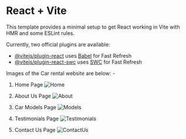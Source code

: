 # React + Vite

This template provides a minimal setup to get React working in Vite with HMR and some ESLint rules.

Currently, two official plugins are available:

- [@vitejs/plugin-react](https://github.com/vitejs/vite-plugin-react/blob/main/packages/plugin-react/README.md) uses [Babel](https://babeljs.io/) for Fast Refresh
- [@vitejs/plugin-react-swc](https://github.com/vitejs/vite-plugin-react-swc) uses [SWC](https://swc.rs/) for Fast Refresh

Images of the Car rental website are below: -

1) Home Page
![Home](https://github.com/rohitdubey1352/modern-car-rental/assets/56528673/0da8faae-c278-49a9-8e33-ae4a5dd83d39)

2) About Us Page
![About](https://github.com/rohitdubey1352/modern-car-rental/assets/56528673/275e7517-46aa-42ac-8605-83716a96dd09)

3) Car Models Page
![Models](https://github.com/rohitdubey1352/modern-car-rental/assets/56528673/07198c15-44ac-4e11-90c5-e20d0a9b05af)

4) Testimonials Page
![Testimonials](https://github.com/rohitdubey1352/modern-car-rental/assets/56528673/c452dcb9-b8db-4667-bffa-d7c0509b160e)

5) Contact Us Page
![ContactUs](https://github.com/rohitdubey1352/modern-car-rental/assets/56528673/fdf5fbae-0d8f-496d-ad2b-4ba7d98a046d)


